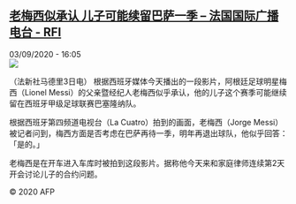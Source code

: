 <!--1599148501000-->
[老梅西似承认 儿子可能续留巴萨一季 – 法国国际广播电台 - RFI](http://www.rfi.fr//cn/contenu/20200903-%E8%80%81%E6%A2%85%E8%A5%BF%E4%BC%BC%E6%89%BF%E8%AE%A4-%E5%84%BF%E5%AD%90%E5%8F%AF%E8%83%BD%E7%BB%AD%E7%95%99%E5%B7%B4%E8%90%A8%E4%B8%80%E5%AD%A3)
------

<div>03/09/2020 - 16:05</div><img src="https://s.rfi.fr/media/display/af18cd1a-edf3-11ea-923c-005056a98db9/w:310/p:16x9/spo0015b.200903220502.jpg"><div class="t-content__body u-clearfix"><p>（法新社马德里3日电）    根据西班牙媒体今天播出的一段影片，阿根廷足球明星梅西（Lionel Messi）的父亲暨经纪人老梅西似乎承认，他的儿子这个赛季可能继续留在西班牙甲级足球联赛巴塞隆纳队。</p><p>    根据西班牙第四频道电视台（La Cuatro）拍到的画面，老梅西（Jorge Messi）被记者问到，梅西方面是否考虑在巴萨再待一季，明年再退出球队，他似乎回答：「是的。」</p><p>    老梅西是在开车进入车库时被拍到这段影片。据称他今天来和家庭律师连续第2天开会讨论儿子的合约问题。</p><p class="t-copyright">© 2020 AFP</p>        </div>
